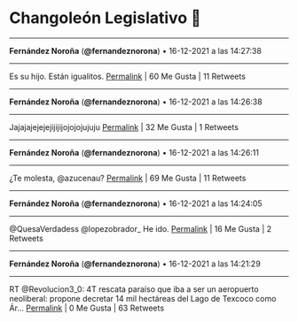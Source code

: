 # Changoleón Legislativo 🙈
*****
**Fernández Noroña** (**@fernandeznorona**) • 16-12-2021 a las 14:27:38
*****
Es su hijo. Están igualitos.
[Permalink](https://twitter.com/fernandeznorona/status/1471607981733072897) | 60 Me Gusta | 11 Retweets
*****
**Fernández Noroña** (**@fernandeznorona**) • 16-12-2021 a las 14:26:38
*****
Jajajajejejejijijijojojojujuju
[Permalink](https://twitter.com/fernandeznorona/status/1471607729785499650) | 32 Me Gusta | 1 Retweets
*****
**Fernández Noroña** (**@fernandeznorona**) • 16-12-2021 a las 14:26:11
*****
¿Te molesta, @azucenau?
[Permalink](https://twitter.com/fernandeznorona/status/1471607615540973569) | 69 Me Gusta | 11 Retweets
*****
**Fernández Noroña** (**@fernandeznorona**) • 16-12-2021 a las 14:24:05
*****
@QuesaVerdadess @lopezobrador_ He ido.
[Permalink](https://twitter.com/fernandeznorona/status/1471607086245048320) | 16 Me Gusta | 2 Retweets
*****
**Fernández Noroña** (**@fernandeznorona**) • 16-12-2021 a las 14:21:29
*****
RT @Revolucion3_0: 4T rescata paraíso que iba a ser un aeropuerto neoliberal: propone decretar 14 mil hectáreas del Lago de Texcoco como Ár…
[Permalink](https://twitter.com/fernandeznorona/status/1471606434735353856) | 0 Me Gusta | 63 Retweets